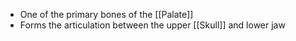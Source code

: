 - One of the primary bones of the [[Palate]]
- Forms the articulation between the upper [[Skull]] and lower jaw